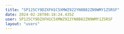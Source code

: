 ```yaml
---
title: "SP125CY9DZXFH1C5XMWZ922YN0B82ZN9WMY1ZSRSF"
date: 2024-02-26T08:18:24.435Z
user: SP125CY9DZXFH1C5XMWZ922YN0B82ZN9WMY1ZSRSF
layout: "users"
---
```

    
